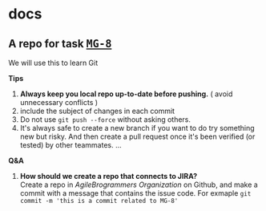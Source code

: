 # docs
## A repo for task <kbd>[MG-8](https://zifan.atlassian.net/browse/MG-8)</kbd>

We will use this to learn Git  

**Tips**  
1. **Always keep you local repo up-to-date before pushing.**  ( avoid unnecessary conflicts )  
2. include the subject of changes in each commit 
3. Do not use `git push --force` without asking others.
4. It's always safe to create a new branch if you want to do try something new but risky. And then create a pull request once it's been verified (or tested) by other teammates.
... 

**Q&A**
1. **How should we create a repo that connects to JIRA?**  
Create a repo in *AgileBrogrammers Organization* on Github, and make a commit with a message that contains the issue code. For exmaple `git commit -m 'this is a commit related to MG-8'`  